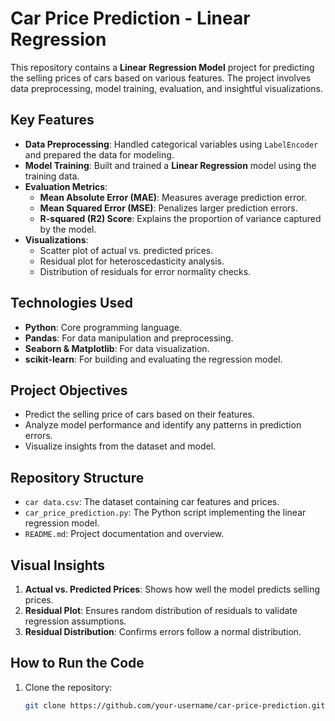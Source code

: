 # Car Price Prediction - Linear Regression

This repository contains a **Linear Regression Model** project for predicting the selling prices of cars based on various features. The project involves data preprocessing, model training, evaluation, and insightful visualizations.

## Key Features
- **Data Preprocessing**: Handled categorical variables using `LabelEncoder` and prepared the data for modeling.
- **Model Training**: Built and trained a **Linear Regression** model using the training data.
- **Evaluation Metrics**:
  - **Mean Absolute Error (MAE)**: Measures average prediction error.
  - **Mean Squared Error (MSE)**: Penalizes larger prediction errors.
  - **R-squared (R2) Score**: Explains the proportion of variance captured by the model.
- **Visualizations**:
  - Scatter plot of actual vs. predicted prices.
  - Residual plot for heteroscedasticity analysis.
  - Distribution of residuals for error normality checks.

## Technologies Used
- **Python**: Core programming language.
- **Pandas**: For data manipulation and preprocessing.
- **Seaborn & Matplotlib**: For data visualization.
- **scikit-learn**: For building and evaluating the regression model.

## Project Objectives
- Predict the selling price of cars based on their features.
- Analyze model performance and identify any patterns in prediction errors.
- Visualize insights from the dataset and model.

## Repository Structure
- `car data.csv`: The dataset containing car features and prices.
- `car_price_prediction.py`: The Python script implementing the linear regression model.
- `README.md`: Project documentation and overview.

## Visual Insights
1. **Actual vs. Predicted Prices**: Shows how well the model predicts selling prices.
2. **Residual Plot**: Ensures random distribution of residuals to validate regression assumptions.
3. **Residual Distribution**: Confirms errors follow a normal distribution.

## How to Run the Code
1. Clone the repository:  
   ```bash
   git clone https://github.com/your-username/car-price-prediction.git
